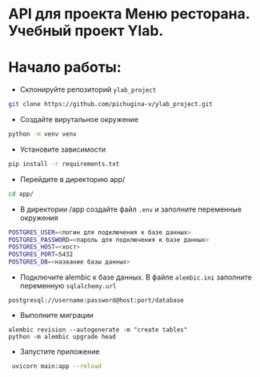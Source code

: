 # API для проекта Меню ресторана. Учебный проект Ylab. 


# Начало работы:
* Склонируйте репозиторий `ylab_project`
```bash
git clone https://github.com/pichugina-v/ylab_project.git
```
* Создайте вирутальное окружение
```bash
python -m venv venv
```
* Установите зависимости
```bash
pip install -r requirements.txt
```
* Перейдите в директорию app/
```bash
cd app/
```
* В директории /app создайте файл `.env` и заполните переменные окружения
```bash
POSTGRES_USER=<логин для подключения к базе данных>
POSTGRES_PASSWORD=<пароль для подключения к базе данных>
POSTGRES_HOST=<хост>
POSTGRES_PORT=5432
POSTGRES_DB=<название базы данных>
```
* Подключите аlembic к базе данных. В файле `alembic.ini` заполните переменную `sqlalchemy.url` 
```
postgresql://username:password@host:port/database
```
* Выполните миграции
```
alembic revision --autogenerate -m "create tables"
python -m alembic upgrade head
```
* Запустите приложение
```bash
 uvicorn main:app --reload
```